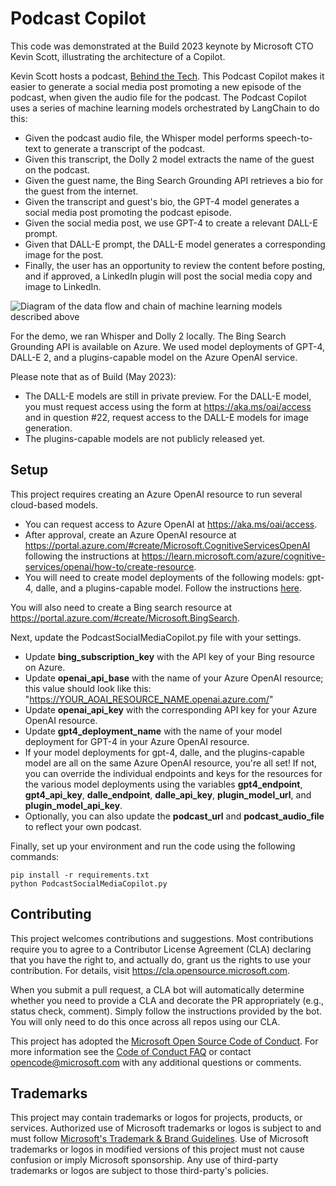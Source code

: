 # Podcast Copilot

This code was demonstrated at the Build 2023 keynote by Microsoft CTO Kevin Scott, illustrating the architecture of a Copilot.  

Kevin Scott hosts a podcast, [Behind the Tech](https://www.microsoft.com/behind-the-tech).  This Podcast Copilot makes it easier to generate a social media post promoting a new episode of the podcast, when given the audio file for the podcast.  The Podcast Copilot uses a series of machine learning models orchestrated by LangChain to do this:
+ Given the podcast audio file, the Whisper model performs speech-to-text to generate a transcript of the podcast.  
+ Given this transcript, the Dolly 2 model extracts the name of the guest on the podcast.  
+ Given the guest name, the Bing Search Grounding API retrieves a bio for the guest from the internet.  
+ Given the transcript and guest's bio, the GPT-4 model generates a social media post promoting the podcast episode.  
+ Given the social media post, we use GPT-4 to create a relevant DALL-E prompt. 
+ Given that DALL-E prompt, the DALL-E model generates a corresponding image for the post.  
+ Finally, the user has an opportunity to review the content before posting, and if approved, a LinkedIn plugin will post the social media copy and image to LinkedIn.  

![Diagram of the data flow and chain of machine learning models described above](./images/PodcastCopilotDataFlow.png)

For the demo, we ran Whisper and Dolly 2 locally.  The Bing Search Grounding API is available on Azure.  We used model deployments of GPT-4, DALL-E 2, and a plugins-capable model on the Azure OpenAI service.  

Please note that as of Build (May 2023):
+ The DALL-E models are still in private preview. For the DALL-E model, you must request access using the form at https://aka.ms/oai/access and in question #22, request access to the DALL-E models for image generation.
+ The plugins-capable models are not publicly released yet.

## Setup

This project requires creating an Azure OpenAI resource to run several cloud-based models.  
+ You can request access to Azure OpenAI at https://aka.ms/oai/access.  
+ After approval, create an Azure OpenAI resource at https://portal.azure.com/#create/Microsoft.CognitiveServicesOpenAI following the instructions at https://learn.microsoft.com/azure/cognitive-services/openai/how-to/create-resource.  
+ You will need to create model deployments of the following models: gpt-4, dalle, and a plugins-capable model.  Follow the instructions [here](https://learn.microsoft.com/en-us/azure/cognitive-services/openai/how-to/create-resource#deploy-a-model).  

You will also need to create a Bing search resource at https://portal.azure.com/#create/Microsoft.BingSearch.  

Next, update the PodcastSocialMediaCopilot.py file with your settings.  
+ Update **bing_subscription_key** with the API key of your Bing resource on Azure.  
+ Update **openai_api_base** with the name of your Azure OpenAI resource; this value should look like this: "https://YOUR_AOAI_RESOURCE_NAME.openai.azure.com/"
+ Update **openai_api_key** with the corresponding API key for your Azure OpenAI resource.  
+ Update **gpt4_deployment_name** with the name of your model deployment for GPT-4 in your Azure OpenAI resource.  
+ If your model deployments for gpt-4, dalle, and the plugins-capable model are all on the same Azure OpenAI resource, you're all set!  If not, you can override the individual endpoints and keys for the resources for the various model deployments using the variables **gpt4_endpoint**, **gpt4_api_key**, **dalle_endpoint**, **dalle_api_key**, **plugin_model_url**, and **plugin_model_api_key**.  
+ Optionally, you can also update the **podcast_url** and **podcast_audio_file** to reflect your own podcast.  

Finally, set up your environment and run the code using the following commands:
```
pip install -r requirements.txt
python PodcastSocialMediaCopilot.py
```

## Contributing

This project welcomes contributions and suggestions.  Most contributions require you to agree to a
Contributor License Agreement (CLA) declaring that you have the right to, and actually do, grant us
the rights to use your contribution. For details, visit https://cla.opensource.microsoft.com.

When you submit a pull request, a CLA bot will automatically determine whether you need to provide
a CLA and decorate the PR appropriately (e.g., status check, comment). Simply follow the instructions
provided by the bot. You will only need to do this once across all repos using our CLA.

This project has adopted the [Microsoft Open Source Code of Conduct](https://opensource.microsoft.com/codeofconduct/).
For more information see the [Code of Conduct FAQ](https://opensource.microsoft.com/codeofconduct/faq/) or
contact [opencode@microsoft.com](mailto:opencode@microsoft.com) with any additional questions or comments.

## Trademarks

This project may contain trademarks or logos for projects, products, or services. Authorized use of Microsoft 
trademarks or logos is subject to and must follow 
[Microsoft's Trademark & Brand Guidelines](https://www.microsoft.com/en-us/legal/intellectualproperty/trademarks/usage/general).
Use of Microsoft trademarks or logos in modified versions of this project must not cause confusion or imply Microsoft sponsorship.
Any use of third-party trademarks or logos are subject to those third-party's policies.
